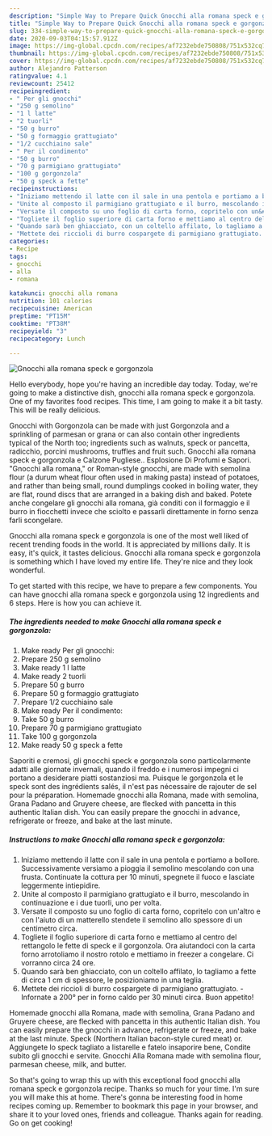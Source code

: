 ```yaml
---
description: "Simple Way to Prepare Quick Gnocchi alla romana speck e gorgonzola"
title: "Simple Way to Prepare Quick Gnocchi alla romana speck e gorgonzola"
slug: 334-simple-way-to-prepare-quick-gnocchi-alla-romana-speck-e-gorgonzola
date: 2020-09-03T04:15:57.912Z
image: https://img-global.cpcdn.com/recipes/af7232ebde750808/751x532cq70/gnocchi-alla-romana-speck-e-gorgonzola-recipe-main-photo.jpg
thumbnail: https://img-global.cpcdn.com/recipes/af7232ebde750808/751x532cq70/gnocchi-alla-romana-speck-e-gorgonzola-recipe-main-photo.jpg
cover: https://img-global.cpcdn.com/recipes/af7232ebde750808/751x532cq70/gnocchi-alla-romana-speck-e-gorgonzola-recipe-main-photo.jpg
author: Alejandro Patterson
ratingvalue: 4.1
reviewcount: 25412
recipeingredient:
- " Per gli gnocchi"
- "250 g semolino"
- "1 l latte"
- "2 tuorli"
- "50 g burro"
- "50 g formaggio grattugiato"
- "1/2 cucchiaino sale"
- " Per il condimento"
- "50 g burro"
- "70 g parmigiano grattugiato"
- "100 g gorgonzola"
- "50 g speck a fette"
recipeinstructions:
- "Iniziamo mettendo il latte con il sale in una pentola e portiamo a bollore. Successivamente versiamo a pioggia il semolino mescolando con una frusta. Continuate la cottura per 10 minuti, spegnete il fuoco e lasciate leggermente intiepidire."
- "Unite al composto il parmigiano grattugiato e il burro, mescolando in continuazione e i due tuorli, uno per volta."
- "Versate il composto su uno foglio di carta forno, copritelo con un&#39;altro e con l&#39;aiuto di un matterello stendete il semolino allo spessore di un centimetro circa."
- "Togliete il foglio superiore di carta forno e mettiamo al centro del rettangolo le fette di speck e il gorgonzola. Ora aiutandoci con la carta forno arrotoliamo il nostro rotolo e mettiamo in freezer a congelare. Ci vorranno circa 24 ore."
- "Quando sarà ben ghiacciato, con un coltello affilato, lo tagliamo a fette di circa 1 cm di spessore, le posizioniamo in una teglia."
- "Mettete dei riccioli di burro cospargete di parmigiano grattugiato.  Infornate a 200° per in forno caldo per 30 minuti circa. Buon appetito!"
categories:
- Recipe
tags:
- gnocchi
- alla
- romana

katakunci: gnocchi alla romana 
nutrition: 101 calories
recipecuisine: American
preptime: "PT15M"
cooktime: "PT38M"
recipeyield: "3"
recipecategory: Lunch

---
```



![Gnocchi alla romana speck e gorgonzola](https://img-global.cpcdn.com/recipes/af7232ebde750808/751x532cq70/gnocchi-alla-romana-speck-e-gorgonzola-recipe-main-photo.jpg)

Hello everybody, hope you're having an incredible day today. Today, we're going to make a distinctive dish, gnocchi alla romana speck e gorgonzola. One of my favorites food recipes. This time, I am going to make it a bit tasty. This will be really delicious.

Gnocchi with Gorgonzola can be made with just Gorgonzola and a sprinkling of parmesan or grana or can also contain other ingredients typical of the North too; ingredients such as walnuts, speck or pancetta, radicchio, porcini mushrooms, truffles and fruit such. Gnocchi alla romana speck e gorgonzola e Calzone Pugliese.. Esplosione Di Profumi e Sapori. &#34;Gnocchi alla romana,&#34; or Roman-style gnocchi, are made with semolina flour (a durum wheat flour often used in making pasta) instead of potatoes, and rather than being small, round dumplings cooked in boiling water, they are flat, round discs that are arranged in a baking dish and baked. Potete anche congelare gli gnocchi alla romana, già conditi con il formaggio e il burro in fiocchetti invece che sciolto e passarli direttamente in forno senza farli scongelare.

Gnocchi alla romana speck e gorgonzola is one of the most well liked of recent trending foods in the world. It is appreciated by millions daily. It is easy, it's quick, it tastes delicious. Gnocchi alla romana speck e gorgonzola is something which I have loved my entire life. They're nice and they look wonderful.


To get started with this recipe, we have to prepare a few components. You can have gnocchi alla romana speck e gorgonzola using 12 ingredients and 6 steps. Here is how you can achieve it.

<!--inarticleads1-->

##### The ingredients needed to make Gnocchi alla romana speck e gorgonzola:

1. Make ready  Per gli gnocchi:
1. Prepare 250 g semolino
1. Make ready 1 l latte
1. Make ready 2 tuorli
1. Prepare 50 g burro
1. Prepare 50 g formaggio grattugiato
1. Prepare 1/2 cucchiaino sale
1. Make ready  Per il condimento:
1. Take 50 g burro
1. Prepare 70 g parmigiano grattugiato
1. Take 100 g gorgonzola
1. Make ready 50 g speck a fette


Saporiti e cremosi, gli gnocchi speck e gorgonzola sono particolarmente adatti alle giornate invernali, quando il freddo e i numerosi impegni ci portano a desiderare piatti sostanziosi ma. Puisque le gorgonzola et le speck sont des ingrédients salés, il n&#39;est pas nécessaire de rajouter de sel pour la préparation. Homemade gnocchi alla Romana, made with semolina, Grana Padano and Gruyere cheese, are flecked with pancetta in this authentic Italian dish. You can easily prepare the gnocchi in advance, refrigerate or freeze, and bake at the last minute. 

<!--inarticleads2-->

##### Instructions to make Gnocchi alla romana speck e gorgonzola:

1. Iniziamo mettendo il latte con il sale in una pentola e portiamo a bollore. Successivamente versiamo a pioggia il semolino mescolando con una frusta. Continuate la cottura per 10 minuti, spegnete il fuoco e lasciate leggermente intiepidire.
1. Unite al composto il parmigiano grattugiato e il burro, mescolando in continuazione e i due tuorli, uno per volta.
1. Versate il composto su uno foglio di carta forno, copritelo con un&#39;altro e con l&#39;aiuto di un matterello stendete il semolino allo spessore di un centimetro circa.
1. Togliete il foglio superiore di carta forno e mettiamo al centro del rettangolo le fette di speck e il gorgonzola. Ora aiutandoci con la carta forno arrotoliamo il nostro rotolo e mettiamo in freezer a congelare. Ci vorranno circa 24 ore.
1. Quando sarà ben ghiacciato, con un coltello affilato, lo tagliamo a fette di circa 1 cm di spessore, le posizioniamo in una teglia.
1. Mettete dei riccioli di burro cospargete di parmigiano grattugiato.  - Infornate a 200° per in forno caldo per 30 minuti circa. Buon appetito!


Homemade gnocchi alla Romana, made with semolina, Grana Padano and Gruyere cheese, are flecked with pancetta in this authentic Italian dish. You can easily prepare the gnocchi in advance, refrigerate or freeze, and bake at the last minute. Speck (Northern Italian bacon-style cured meat) or. Aggiungete lo speck tagliato a listarelle e fatelo insaporire bene, Condite subito gli gnocchi e servite. Gnocchi Alla Romana made with semolina flour, parmesan cheese, milk, and butter. 

So that's going to wrap this up with this exceptional food gnocchi alla romana speck e gorgonzola recipe. Thanks so much for your time. I'm sure you will make this at home. There's gonna be interesting food in home recipes coming up. Remember to bookmark this page in your browser, and share it to your loved ones, friends and colleague. Thanks again for reading. Go on get cooking!
